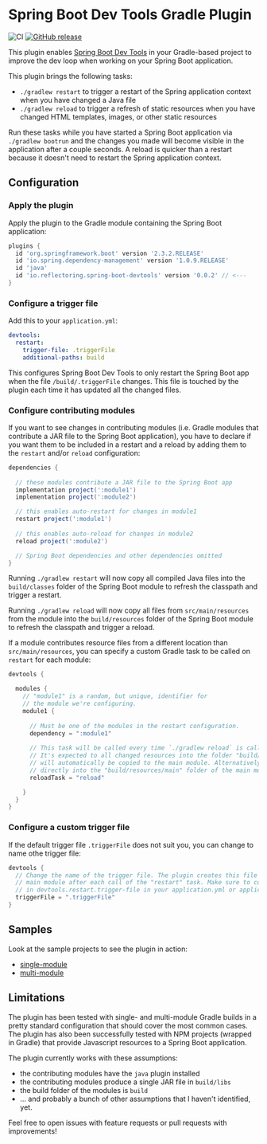 # Spring Boot Dev Tools Gradle Plugin

![CI](https://github.com/thombergs/spring-devtools-gradle-plugin/workflows/CI/badge.svg)
[![GitHub release](https://img.shields.io/github/release/thombergs/spring-boot-devtools-gradle-plugin.svg)](https://GitHub.com/thombergs/spring-boot-devtools-gradle-plugin/releases/)

This plugin enables [Spring Boot Dev Tools](https://docs.spring.io/spring-boot/docs/current/reference/html/using-spring-boot.html#using-boot-devtools) in your Gradle-based project to improve the dev loop when working on your Spring Boot application.

This plugin brings the following tasks:

* `./gradlew restart` to trigger a restart of the Spring application context when you have changed a Java file
* `./gradlew reload` to trigger a refresh of static resources when you have changed HTML templates, images, or other static resources

Run these tasks while you have started a Spring Boot application via `./gradlew bootrun` and the changes you made will become visible in the application after a couple seconds. A reload is quicker than a restart because it doesn't need to restart the Spring application context.

## Configuration

### Apply the plugin

Apply the plugin to the Gradle module containing the Spring Boot application:

```groovy
plugins {
  id 'org.springframework.boot' version '2.3.2.RELEASE'
  id 'io.spring.dependency-management' version '1.0.9.RELEASE'
  id 'java'
  id 'io.reflectoring.spring-boot-devtools' version '0.0.2' // <---
}
```

### Configure a trigger file

Add this to your `application.yml`:

```yaml
devtools:
  restart:
    trigger-file: .triggerFile
    additional-paths: build
```

This configures Spring Boot Dev Tools to only restart the Spring Boot app when the file `/build/.triggerFile` changes. This file is touched by the plugin each time it has updated all the changed files.

### Configure contributing modules

If you want to see changes in contributing modules (i.e. Gradle modules that contribute a JAR file to the Spring Boot application), you have to declare if you want them to be included in a restart and a reload by adding them to the `restart` and/or `reload` configuration:

```groovy
dependencies {
 
  // these modules contribute a JAR file to the Spring Boot app 
  implementation project(':module1') 
  implementation project(':module2')

  // this enables auto-restart for changes in module1
  restart project(':module1') 
  
  // this enables auto-reload for changes in module2
  reload project(':module2')

  // Spring Boot dependencies and other dependencies omitted
}
```

Running `./gradlew restart` will now copy all compiled Java files into the `build/classes` folder of the Spring Boot module to refresh the classpath and trigger a restart.

Running `./gradlew reload` will now copy all files from `src/main/resources` from the module into the `build/resources` folder of the Spring Boot module to refresh the classpath and trigger a reload.

If a module contributes resource files from a different location than `src/main/resources`, you can specify a custom Gradle task to be called on `restart` for each module:

```groovy
devtools {

  modules {
    // "module1" is a random, but unique, identifier for
    // the module we're configuring.
    module1 {                                  
      
      // Must be one of the modules in the restart configuration.
      dependency = ":module1"                   
      
      // This task will be called every time `./gradlew reload` is called. 
      // It's expected to all changed resources into the folder "build/resources/main". From there, they
      // will automatically be copied to the main module. Alternatively, this task can copy any changed files 
      // directly into the "build/resources/main" folder of the main module.
      reloadTask = "reload"

    }
  }
}
```

### Configure a custom trigger file

If the default trigger file `.triggerFile` does not suit you, you can change to name othe trigger file:

```groovy
devtools {
  // Change the name of the trigger file. The plugin creates this file in the "build" folder of the
  // main module after each call of the "restart" task. Make sure to configure the same trigger file
  // in devtools.restart.trigger-file in your application.yml or application.properties file.
  triggerFile = ".triggerFile"
}
```

## Samples

Look at the sample projects to see the plugin in action:

* [single-module](samples/single-module)
* [multi-module](samples/multi-module)

## Limitations

The plugin has been tested with single- and multi-module Gradle builds in a pretty standard configuration that should cover the most common cases. The plugin has also been successfully tested with NPM projects (wrapped in Gradle) that provide Javascript resources to a Spring Boot application.  

The plugin currently works with these assumptions:

* the contributing modules have the `java` plugin installed
* the contributing modules produce a single JAR file in `build/libs`
* the build folder of the modules is `build`
* ... and probably a bunch of other assumptions that I haven't identified, yet.

Feel free to open issues with feature requests or pull requests with improvements!